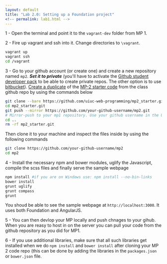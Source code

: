 ```yaml
---
layout: default
title: "Lab 2.0: Setting up a Foundation project"
<!-- permalink: lab1.html -->
---
```


1 - Open the terminal and point it to the `vagrant-dev` folder from MP 1.

2 - Fire up vagrant and ssh into it. Change directories to `\vagrant`.

```bash 
vagrant up
vagrant ssh
cd /vagrant
```

3 -  Go to your github account (or create one) and create a new repository named `mp2`. ***Set it to private*** (you'll have to activate the [Github student developer pack](https://education.github.com/pack) to be able to create private repos. The other option is to use [bitbucket](https://bitbucket.org/)). [Create a duplicate](https://help.github.com/articles/duplicating-a-repository/) of the [MP-2 starter code](https://github.com/uiuc-web-programming/mp2_starter) from the class github repo by using the commands below 

```bash
git clone --bare https://github.com/uiuc-web-programming/mp2_starter.git
cd mp2_starter.git
git push --mirror https://github.com/your-github-username/mp2.git
# Mirror-push to your mp1 repository. Use your github username in the URL. Change the URL if you're using bitbucket.
cd ..
rm -rf mp2_starter.git
```
Then clone it to your machine and inspect the files inside by using the following commands

```bash
git clone https://github.com/your-github-username/mp2
cd mp2
```

4 - Install the necessary npm and bower modules, uglify the Javascript, compile the scss files and finally serve the sample webpage

```bash
npm install #if you are on Windows use: npm install --no-bin-links
bower install
grunt uglify
grunt compass
grunt
```

You shoud be able to see the sample webpage at `http://localhost:3000`. It uses both Foundation and AngularJS.

5 - You can then devlop your MP locally and push chnages to your gihub. When you are reasy to host in on the server you can pull your code from the github repository as you did for MP1.

6 - If you use additional libraries, make sure that all such libraries get installed when we do `npm install` and `bower install` after cloning your MP 2 code repo (this can be done by adding the libraries in the `packages.json` or `bower.json` file. 


